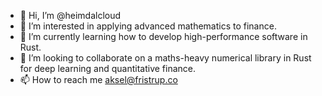 - 👋 Hi, I’m @heimdalcloud
- 👀 I’m interested in applying advanced mathematics to finance.
- 🌱 I’m currently learning how to develop high-performance software in Rust.
- 💞️ I’m looking to collaborate on a maths-heavy numerical library in Rust for deep learning and quantitative finance.
- 📫 How to reach me aksel@fristrup.co

<!---
heimdalcloud/heimdalcloud is a ✨ special ✨ repository because its `README.md` (this file) appears on your GitHub profile.
You can click the Preview link to take a look at your changes.
--->
